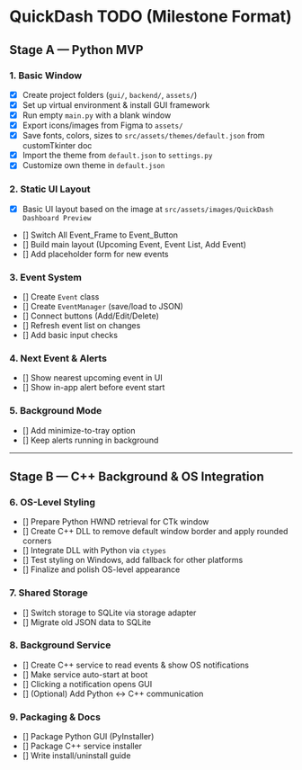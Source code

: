 # QuickDash TODO (Milestone Format)

## Stage A — Python MVP

### 1. Basic Window
- [x] Create project folders (`gui/`, `backend/`, `assets/`)
- [x] Set up virtual environment & install GUI framework
- [x] Run empty `main.py` with a blank window
- [x] Export icons/images from Figma to `assets/`
- [x] Save fonts, colors, sizes to `src/assets/themes/default.json` from customTkinter doc
- [x] Import the theme from `default.json` to `settings.py`
- [x] Customize own theme in `default.json`

### 2. Static UI Layout
- [x] Basic UI layout based on the image at `src/assets/images/QuickDash Dashboard Preview`
- [] Switch All Event_Frame to Event_Button
- [] Build main layout (Upcoming Event, Event List, Add Event)
- [] Add placeholder form for new events

### 3. Event System
- [] Create `Event` class
- [] Create `EventManager` (save/load to JSON)
- [] Connect buttons (Add/Edit/Delete)
- [] Refresh event list on changes
- [] Add basic input checks

### 4. Next Event & Alerts
- [] Show nearest upcoming event in UI
- [] Show in-app alert before event start

### 5. Background Mode
- [] Add minimize-to-tray option
- [] Keep alerts running in background

---

## Stage B — C++ Background & OS Integration

### 6. OS-Level Styling
- [] Prepare Python HWND retrieval for CTk window
- [] Create C++ DLL to remove default window border and apply rounded corners
- [] Integrate DLL with Python via `ctypes`
- [] Test styling on Windows, add fallback for other platforms
- [] Finalize and polish OS-level appearance

### 7. Shared Storage
- [] Switch storage to SQLite via storage adapter
- [] Migrate old JSON data to SQLite

### 8. Background Service
- [] Create C++ service to read events & show OS notifications
- [] Make service auto-start at boot
- [] Clicking a notification opens GUI
- [] (Optional) Add Python ↔ C++ communication

### 9. Packaging & Docs
- [] Package Python GUI (PyInstaller)
- [] Package C++ service installer
- [] Write install/uninstall guide
